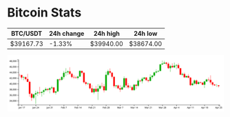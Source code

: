 # Bitcoin Stats

BTC/USDT|24h change|24h high|24h low|
|---|---|---|---|
|$39167.73|-1.33%|$39940.00|$38674.00|

<img src="./chart.svg">
